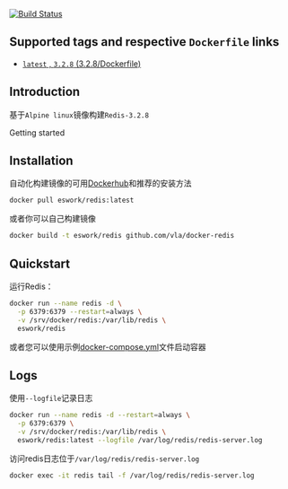 [![Build Status](https://travis-ci.org/EsWork/docker-redis.svg?branch=master)](https://travis-ci.org/EsWork/docker-redis)

## Supported tags and respective `Dockerfile` links

- [`latest` , `3.2.8`  (3.2.8/Dockerfile)](https://github.com/vla/docker-redis/blob/master/Dockerfile)

Introduction
---

基于`Alpine linux`镜像构建`Redis-3.2.8`

Getting started

Installation
---

自动化构建镜像的可用[Dockerhub](https://hub.docker.com/r/eswork/redis)和推荐的安装方法

```bash
docker pull eswork/redis:latest
```

或者你可以自己构建镜像

```bash
docker build -t eswork/redis github.com/vla/docker-redis
```

Quickstart
---

运行Redis：

```bash
docker run --name redis -d \
  -p 6379:6379 --restart=always \
  -v /srv/docker/redis:/var/lib/redis \
  eswork/redis
```

或者您可以使用示例[docker-compose.yml](docker-compose.yml)文件启动容器

Logs
---

使用`--logfile`记录日志

```bash
docker run --name redis -d --restart=always \
  -p 6379:6379 \
  -v /srv/docker/redis:/var/lib/redis \
  eswork/redis:latest --logfile /var/log/redis/redis-server.log
```
访问redis日志位于`/var/log/redis/redis-server.log`
```bash
docker exec -it redis tail -f /var/log/redis/redis-server.log
```
